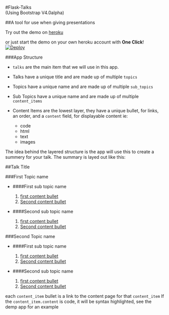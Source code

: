 #Flask-Talks <br/>(Using Bootstrap V4.0alpha)

##A tool for use when giving presentations


Try out the demo on [heroku](https://flask-talks-demo.herokuapp.com/talks/)

or just start the demo on your own heroku account with __One Click__!
[![Deploy](https://www.herokucdn.com/deploy/button.png)](https://heroku.com/deploy)

###App Structure

* `talks` are the main item that we will use in this app.

* Talks have a unique title and are made up of multiple `topics` 

* Topics have a unique name and are made up of multiple `sub_topics`

* Sub Topics have a unique name and are made up of multiple `content_items`

* Content Items are the lowest layer, they have a unique bullet, for links, an order, and a `content` field, for displayable content ie:
    - code
    - html
    - text
    - images

The idea behind the layered structure is the app will use this to create a summery for 
your talk. 
The summary is layed out like this:

##Talk Title

###First Topic name

  * ####First sub topic name
    1. [first content bullet](#)
    2. [Second content bullet](#)

  * ####Second sub topic name
    1. [first content bullet](#)
    2. [Second content bullet](#)

###Second Topic name

  * ####First sub topic name
    1. [first content bullet](#)
    2. [Second content bullet](#)

  * ####Second sub topic name
    1. [first content bullet](#)
    2. [Second content bullet](#)


each `content_item` bullet is a link to the content page for that `content_item`
If the `content_item.content` is code, it will be syntax highlighted, see the demp app for an example
